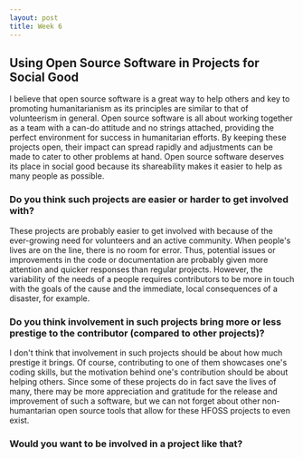 ```yaml
---
layout: post
title: Week 6
---
```


## Using Open Source Software in Projects for Social Good

I believe that open source software is a great way to help others and key to promoting humanitarianism as its principles are similar to that of volunteerism in general. Open source software is all about working together as a team with a can-do attitude and no strings attached, providing the perfect environment for success in humanitarian efforts. By keeping these projects open, their impact can spread rapidly and adjustments can be made to cater to other problems at hand. Open source software deserves its place in social good because its shareability makes it easier to help as many people as possible. 

### Do you think such projects are easier or harder to get involved with?

These projects are probably easier to get involved with because of the ever-growing need for volunteers and an active community. When people's lives are on the line, there is no room for error. Thus, potential issues or improvements in the code or documentation are probably given more attention and quicker responses than regular projects. However, the variability of the needs of a people requires contributors to be more in touch with the goals of the cause and the immediate, local consequences of a disaster, for example. 

### Do you think involvement in such projects bring more or less prestige to the contributor (compared to other projects)?

I don't think that involvement in such projects should be about how much prestige it brings. Of course, contributing to one of them showcases one's coding skills, but the motivation behind one's contribution should be about helping others. Since some of these projects do in fact save the lives of many, there may be more appreciation and gratitude for the release and improvement of such a software, but we can not forget about other non-humantarian open source tools that allow for these HFOSS projects to even exist. 

### Would you want to be involved in a project like that?
